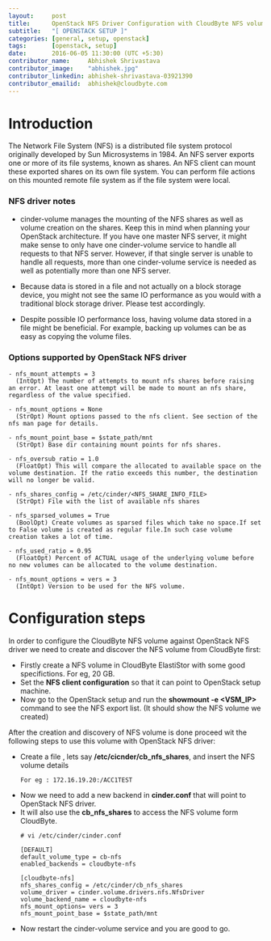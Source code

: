 ```yaml
---
layout:     post
title:      OpenStack NFS Driver Configuration with CloudByte NFS volume
subtitle:   "[ OPENSTACK SETUP ]"
categories: [general, setup, openstack]
tags:       [openstack, setup]
date:       2016-06-05 11:30:00 (UTC +5:30)
contributor_name:     Abhishek Shrivastava
contributor_image:    "abhishek.jpg"
contributor_linkedin: abhishek-shrivastava-03921390
contributor_emailid:  abhishek@cloudbyte.com
---
```


# Introduction

  The Network File System (NFS) is a distributed file system protocol originally developed by Sun Microsystems in 1984. An NFS server
  exports one or more of its file systems, known as shares. An NFS client can mount these exported shares on its own file system. You 
  can perform file actions on this mounted remote file system as if the file system were local.

### NFS driver notes

- cinder-volume manages the mounting of the NFS shares as well as volume creation on the shares. Keep this in mind when planning your
  OpenStack architecture. If you have one master NFS server, it might make sense to only have one cinder-volume service to handle all
  requests to that NFS server. However, if that single server is unable to handle all requests, more than one cinder-volume service is
  needed as well as potentially more than one NFS server.

- Because data is stored in a file and not actually on a block storage device, you might not see the same IO performance as you would 
  with a traditional block storage driver. Please test accordingly.

- Despite possible IO performance loss, having volume data stored in a file might be beneficial. For example, backing up volumes can be as easy as copying the volume files.

### Options supported by OpenStack NFS driver
  
  ```
  - nfs_mount_attempts = 3 
    (IntOpt) The number of attempts to mount nfs shares before raising an error. At least one attempt will be made to mount an nfs share, regardless of the value specified.
    
  - nfs_mount_options = None
    (StrOpt) Mount options passed to the nfs client. See section of the nfs man page for details.
  
  - nfs_mount_point_base = $state_path/mnt
    (StrOpt) Base dir containing mount points for nfs shares.
  
  - nfs_oversub_ratio = 1.0
    (FloatOpt) This will compare the allocated to available space on the volume destination. If the ratio exceeds this number, the destination will no longer be valid.
  
  - nfs_shares_config = /etc/cinder/<NFS_SHARE_INFO_FILE>
    (StrOpt) File with the list of available nfs shares
  
  - nfs_sparsed_volumes = True
    (BoolOpt) Create volumes as sparsed files which take no space.If set to False volume is created as regular file.In such case volume creation takes a lot of time.
  
  - nfs_used_ratio = 0.95
    (FloatOpt) Percent of ACTUAL usage of the underlying volume before no new volumes can be allocated to the volume destination.
  
  - nfs_mount_options = vers = 3
    (IntOpt) Version to be used for the NFS volume.
  ```
  
# Configuration steps 

In order to configure the CloudByte NFS volume against OpenStack NFS driver we need to create and discover the NFS volume from CloudByte first:

- Firstly create a NFS volume in CloudByte ElastiStor with some good specifictions. For eg, 20 GB.
- Set the **NFS client configuration** so that it can point to OpenStack setup machine.
- Now go to the OpenStack setup and run the **showmount -e <VSM_IP>** command to see the NFS export list. (It should show the NFS volume we created)

After the creation and discovery of NFS volume is done proceed wit the following steps to use this volume with OpenStack NFS driver:

- Create a file , lets say **/etc/cicnder/cb_nfs_shares**, and insert the NFS volume details
  ```
  For eg : 172.16.19.20:/ACC1TEST
  ```
- Now we need to add a new backend in **cinder.conf** that will point to OpenStack NFS driver.
- It will also use the **cb_nfs_shares** to access the NFS volume form CloudByte.
  ```
  # vi /etc/cinder/cinder.conf
  
  [DEFAULT]
  default_volume_type = cb-nfs
  enabled_backends = cloudbyte-nfs
  
  [cloudbyte-nfs]
  nfs_shares_config = /etc/cinder/cb_nfs_shares
  volume_driver = cinder.volume.drivers.nfs.NfsDriver
  volume_backend_name = cloudbyte-nfs
  nfs_mount_options= vers = 3
  nfs_mount_point_base = $state_path/mnt
  ```
- Now restart the cinder-volume service and you are good to go.
